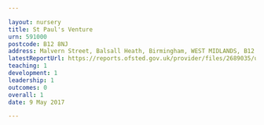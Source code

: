 ```yaml
---

layout: nursery
title: St Paul's Venture
urn: 591000
postcode: B12 8NJ
address: Malvern Street, Balsall Heath, Birmingham, WEST MIDLANDS, B12 8NJ
latestReportUrl: https://reports.ofsted.gov.uk/provider/files/2689035/urn/591000.pdf
teaching: 1
development: 1
leadership: 1
outcomes: 0
overall: 1
date: 9 May 2017

---
```

